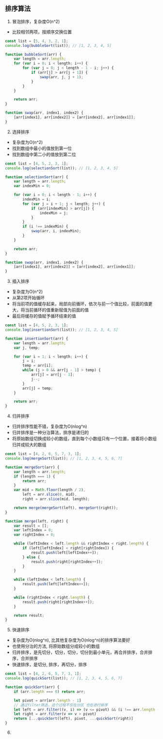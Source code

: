 ## 排序算法
1. 冒泡排序，复杂度O(n^2)
* 比较相邻两项，按顺序交换位置
```js
const list = [5, 4, 3, 2, 1];
console.log(bubbleSort(list)); // [1, 2, 3, 4, 5]

function bubbleSort(arr) {
    var length = arr.length;
    for (var i = 0; i < length; i++) {
        for (var j = 0; j < length - 1 - i; j++) {
            if (arr[j] > arr[j + 1]) {
                swap(arr, j, j + 1);
            }
        }
    }

    return arr;
}

function swap(arr, index1, index2) {
    [arr[index1], arr[index2]] = [arr[index2], arr[index1]];
}
```
2. 选择排序
* 复杂度为O(n^2) 
* 找到数组中最小的值放到第一位
* 找到数组中第二小的值放到第二位
```js    
const list = [4, 5, 2, 3, 1];
console.log(selectionSort(list)); // [1, 2, 3, 4, 5]

function selectionSort(arr) {
    var length = arr.length;
    var indexMin = 0;

    for (var i = 0; i < length - 1; i++) {
        indexMin = i;
        for (var j = i + 1; j < length; j++) {
            if (arr[indexMin] > arr[j]) {
                indexMin = j;
            }
        }
        if (i !== indexMin) {
            swap(arr, i, indexMin);
        }
    }

    return arr;
}

function swap(arr, index1, index2) {
    [arr[index1], arr[index2]] = [arr[index2], arr[index1]];
}
``` 
3. 插入排序
* 复杂度为O(n^2) 
* 从第2项开始循环
* 将当前项的值缓存起来，局部向前循环，依次与前一个值比较，前面的值更大，将当前循环的值重新赋值为前面的值
* 最后将缓存的值赋予循环结束的值
```js
const list = [4, 5, 2, 3, 1];
console.log(insertionSort(list)); // [1, 2, 3, 4, 5]

function insertionSort(arr) {
    var length = arr.length;
    var j, temp;

    for (var i = 1; i < length; i++) {
        j = i;
        temp = arr[i];
        while (j > 0 && arr[j - 1] > temp) {
            arr[j] = arr[j - 1];
            j--;
        }
        arr[j] = temp;
    }

    return arr;
}
```
4. 归并排序
* 归并排序性能不错，复杂度为O(nlog^n)
* 归并排序是一种分治算法，排序是递归的
* 将原始数组切换成较小的数组，直到每个小数组只有一个位置，接着将小数组归并成较大的数组
```js
const list = [4, 2, 6, 5, 7, 3, 1];
console.log(mergeSort(list)); // [1, 2, 3, 4, 5, 6, 7]

function mergeSort(arr) {
    var length = arr.length;
    if (length === 1) {
        return arr;
    }
    var mid = Math.floor(length / 2),
        left = arr.slice(0, mid),
        right = arr.slice(mid, length);

    return merge(mergeSort(left), mergeSort(right));
}

function merge(left, right) {
    var result = [];
    var leftIndex = 0;
    var rightIndex = 0;

    while (leftIndex < left.length && rightIndex < right.length) {
        if (left[leftIndex] < right[rightIndex]) {
            result.push(left[leftIndex++]);
        } else {
            result.push(right[rightIndex++]);
        }
    }

    while (leftIndex < left.length) {
        result.push(left[leftIndex++]);
    }

    while (rightIndex < right.length) {
        result.push(right[rightIndex++]);
    }

    return result;
}
```
5. 快速排序
* 复杂度为O(nlog^n), 比其他复杂度为O(nlog^n)的排序算法要好
* 也使用分治的方法, 将原始数组分成较小的数组
* 归并排序，是先切分，切分，切分，切分到最小单元，再合并排序，合并排序，合并排序
* 快速排序，是切分, 排序，再切分，排序
```js
const list = [4, 2, 6, 5, 7, 3, 1];
console.log(quickSort(list)); // [1, 2, 3, 4, 5, 6, 7]

function quickSort(arr) {
    if (arr.length === 0) return arr;

    let pivot = arr[arr.length - 1]
    // 通过filter筛选，这个过程不仅在分区 也在进行排序
    let left = arr.filter((v, i) => (v <= pivot) && (i !== arr.length - 1))
    let right = arr.filter(v => v > pivot)
    return [...quickSort(left), pivot, ...quickSort(right)]
}
```
6. 
